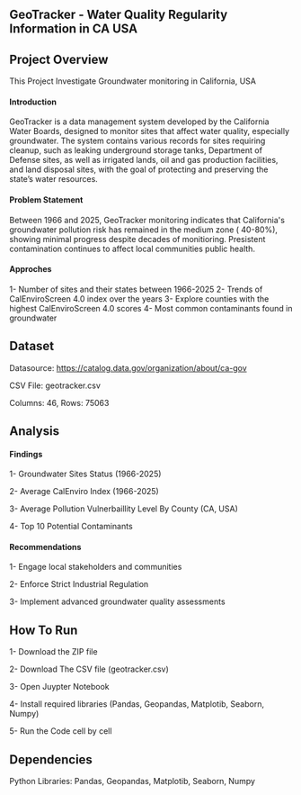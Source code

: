 
## GeoTracker - Water Quality Regularity Information in CA USA 

## Project Overview
This Project Investigate Groundwater monitoring in California, USA

#### Introduction 
GeoTracker is a data management system developed by the California Water Boards, designed to monitor sites that affect water quality, especially groundwater. The system contains various records for sites requiring cleanup, such as leaking underground storage tanks, Department of Defense sites, as well as irrigated lands, oil and gas production facilities, and land disposal sites, with the goal of protecting and preserving the state’s water resources.

#### Problem Statement

Between 1966 and 2025, GeoTracker monitoring indicates that California's groundwater pollution risk has remained in the medium zone ( 40-80%), showing minimal progress despite decades of monitioring. Presistent contamination continues to affect local communities public health. 

#### Approches
1- Number of sites and their states between 1966-2025
2- Trends of CalEnviroScreen 4.0 index over the years
3- Explore counties with the highest CalEnviroScreen 4.0 scores
4- Most common contaminants found in groundwater

## Dataset
Datasource: https://catalog.data.gov/organization/about/ca-gov

CSV File: geotracker.csv

Columns: 46, Rows: 75063

## Analysis


#### Findings
1- Groundwater Sites Status (1966-2025)

2- Average CalEnviro Index (1966-2025)

3- Average Pollution Vulnerbaillity Level By County (CA, USA)

4- Top 10 Potential Contaminants 

#### Recommendations 
1- Engage local stakeholders and communities

2- Enforce Strict Industrial Regulation 

3- Implement advanced groundwater quality assessments 


## How To Run
1- Download the ZIP file

2- Download The CSV file (geotracker.csv)

3- Open Juypter Notebook

4- Install required libraries (Pandas, Geopandas, Matplotib, Seaborn, Numpy)

5- Run the Code cell by cell

## Dependencies
Python Libraries: Pandas, Geopandas, Matplotib, Seaborn, Numpy
